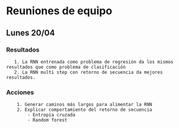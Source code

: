 # Reuniones de equipo
## Lunes 20/04
### Resultados
       1. La RNN entrenada como problema de regresión da los mismos resultados que como problema de clasificación
       2. La RNN multi step con retorno de secuencia da mejores resultados.
### Acciones
        1. Generar caminos más largos para alimentar la RNN
        2. Explicar comportamiento del retorno de secuencia
            - Entropía cruzada
            - Random forest